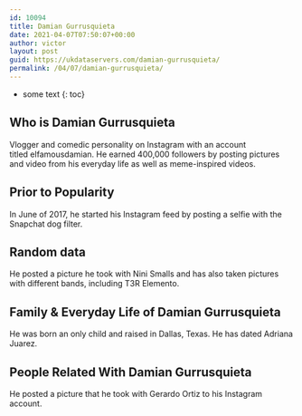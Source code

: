 ```yaml
---
id: 10094
title: Damian Gurrusquieta
date: 2021-04-07T07:50:07+00:00
author: victor
layout: post
guid: https://ukdataservers.com/damian-gurrusquieta/
permalink: /04/07/damian-gurrusquieta/
---
```


* some text
{: toc}


## Who is Damian Gurrusquieta



Vlogger and comedic personality on Instagram with an account titled elfamousdamian. He earned 400,000 followers by posting pictures and video from his everyday life as well as meme-inspired videos.

                
                
                
## Prior to Popularity



In June of 2017, he started his Instagram feed by posting a selfie with the Snapchat dog filter.

                
                
                
## Random data



He posted a picture he took with Nini Smalls and has also taken pictures with different bands, including T3R Elemento.

                
                
                
## Family & Everyday Life of Damian Gurrusquieta



He was born an only child and raised in Dallas, Texas. He has dated Adriana Juarez.

                
                
                
## People Related With Damian Gurrusquieta



He posted a picture that he took with Gerardo Ortiz to his Instagram account.

                
              
            
          
          
          